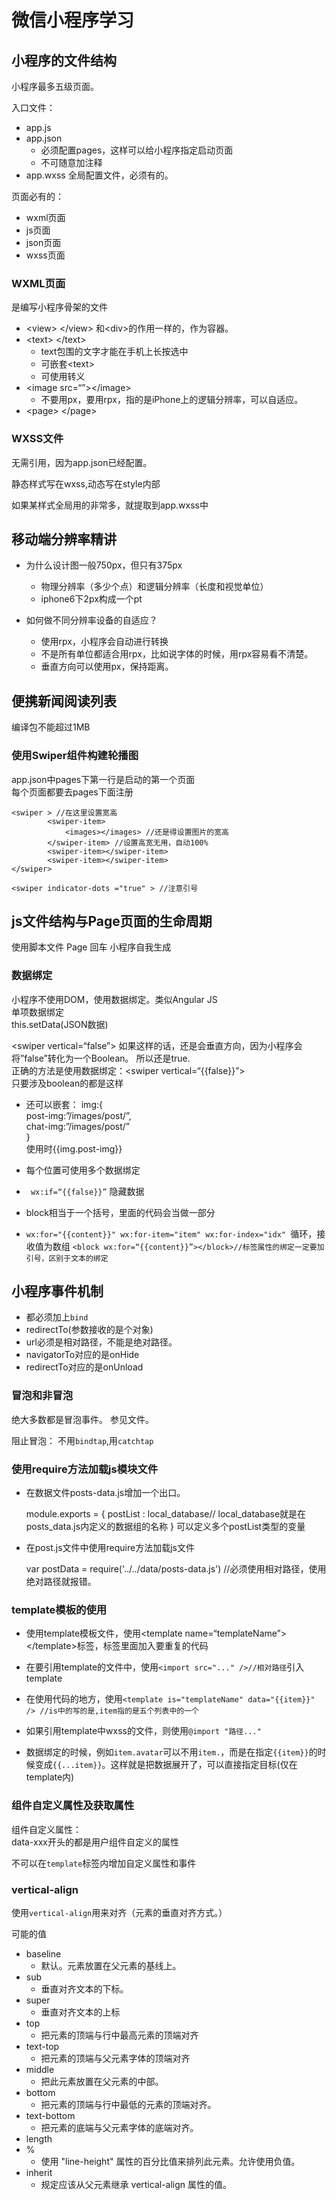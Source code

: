 # 微信小程序学习

## 小程序的文件结构
小程序最多五级页面。

入口文件：  

- app.js
- app.json
	- 必须配置pages，这样可以给小程序指定启动页面
	- 不可随意加注释
- app.wxss
全局配置文件，必须有的。

页面必有的：

- wxml页面
- js页面
- json页面
- wxss页面

### WXML页面
是编写小程序骨架的文件

- \<view\> \</view\> 和\<div\>的作用一样的，作为容器。
- \<text\> \</text\>
	- text包围的文字才能在手机上长按选中
	- 可嵌套\<text\>
	- 可使用转义
- \<image src=“”\>\</image\>
	- 不要用px，要用rpx，指的是iPhone上的逻辑分辨率，可以自适应。
- \<page\> \</page\>


### WXSS文件
无需引用，因为app.json已经配置。  

静态样式写在wxss,动态写在style内部 

如果某样式全局用的非常多，就提取到app.wxss中

## 移动端分辨率精讲

- 为什么设计图一般750px，但只有375px
	- 物理分辨率（多少个点）和逻辑分辨率（长度和视觉单位）
	- iphone6下2px构成一个pt

- 如何做不同分辨率设备的自适应？
	- 使用rpx，小程序会自动进行转换
	- 不是所有单位都适合用rpx，比如说字体的时候，用rpx容易看不清楚。
	- 垂直方向可以使用px，保持距离。


## 便携新闻阅读列表
编译包不能超过1MB

### 使用Swiper组件构建轮播图
app.json中pages下第一行是启动的第一个页面  
每个页面都要去pages下面注册

	<swiper > //在这里设置宽高
	        <swiper-item>
	            <images></images> //还是得设置图片的宽高
	        </swiper-item> //设置高宽无用，自动100%
	        <swiper-item></swiper-item>
	        <swiper-item></swiper-item>
	</swiper>
	
	<swiper indicator-dots ="true" > //注意引号

## js文件结构与Page页面的生命周期
使用脚本文件
Page 回车 小程序自我生成  

### 数据绑定
小程序不使用DOM，使用数据绑定。类似Angular JS  
单项数据绑定  
this.setData(JSON数据)  

\<swiper vertical=“false”\> 如果这样的话，还是会垂直方向，因为小程序会将”false”转化为一个Boolean。 所以还是true.  
正确的方法是使用数据绑定：\<swiper vertical=“{{false}}”\>  
只要涉及boolean的都是这样

- 还可以嵌套： img:{  
	post-img:”/images/post/”,  
	chat-img:”/images/post/”  
	 }  
	使用时{{img.post-img}}  
- 每个位置可使用多个数据绑定
- ` wx:if=“{{false}}”` 隐藏数据

- block相当于一个括号，里面的代码会当做一部分
- `wx:for="{{content}}" wx:for-item="item" wx:for-index="idx" `循环，接收值为数组
`<block wx:for=“{{content}}”></block>//标签属性的绑定一定要加引号，区别于文本的绑定 `

## 小程序事件机制

- 都必须加上`bind`
- redirectTo(参数接收的是个对象)
- url必须是相对路径，不能是绝对路径。
- navigatorTo对应的是onHide
- redirectTo对应的是onUnload

### 冒泡和非冒泡
绝大多数都是冒泡事件。  参见文件。

阻止冒泡： 不用`bindtap`,用`catchtap`

### 使用require方法加载js模块文件
- 在数据文件posts-data.js增加一个出口。  

	module.exports  = {
	        postList : local_database// local_database就是在posts_data.js内定义的数据组的名称
	}
	可以定义多个postList类型的变量

- 在post.js文件中使用require方法加载js文件

	var postData = require('../../data/posts-data.js') //必须使用相对路径，使用绝对路径就报错。

### template模板的使用
- 使用template模板文件，使用\<template name=“templateName”\>\</template\>标签，标签里面加入要重复的代码  
- 在要引用template的文件中，使用`<import src="..." />//相对路径`引入template
- 在使用代码的地方，使用`<template is="templateName" data="{{item}}" /> //is中的写的是,item指的是五个列表中的一个`
- 如果引用template中wxss的文件，则使用`@import "路径..."`

- 数据绑定的时候，例如`item.avatar`可以不用`item.`，而是在指定`{{item}}`的时候变成`{{...item}}`。这样就是把数据展开了，可以直接指定目标(仅在template内)

### 组件自定义属性及获取属性

组件自定义属性：  
data-xxx开头的都是用户组件自定义的属性

不可以在`template`标签内增加自定义属性和事件 

### vertical-align
使用`vertical-align`用来对齐（元素的垂直对齐方式。）

可能的值

- baseline
	- 默认。元素放置在父元素的基线上。
- sub
	- 垂直对齐文本的下标。
- super
	- 垂直对齐文本的上标
- top
	- 把元素的顶端与行中最高元素的顶端对齐
- text-top
	- 把元素的顶端与父元素字体的顶端对齐
- middle
	- 把此元素放置在父元素的中部。
- bottom
	- 把元素的顶端与行中最低的元素的顶端对齐。
- text-bottom
	- 把元素的底端与父元素字体的底端对齐。
- length
- %
	- 使用 "line-height" 属性的百分比值来排列此元素。允许使用负值。
- inherit
	- 规定应该从父元素继承 vertical-align 属性的值。
